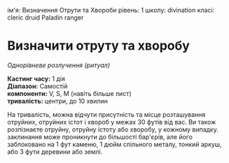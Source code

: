 ім'я: Визначення Отрути та Хвороби рівень: 1 школу: divination класі: cleric druid Paladin ranger

# Визначити отруту та хворобу
_Однорівневе розлучення (ритуал)_

**Кастинг часу:** 1 дія    
**Діапазон:** Самостій    
**компоненти:** V, S, М (навіть більше лист)    
**тривалість:** центри, до 10 хвилин

На тривалість, можна відчути присутність та місце розташування отруйних, отруйних істот і хвороб у межах 30 футів від вас. Ви також розпізнаєте отруйну, отруйну істоту або хворобу, у кожному випадку.    
заклинання може проникнути до більшості бар'єрів, але його заблоковано на 1 фут каменю, 1 дюйм спільного металу, тонкий аркуш, або 3 фути деревини або землі. 